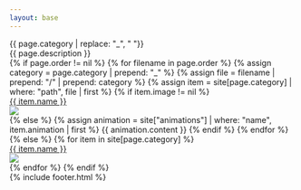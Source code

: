 ```yaml
---
layout: base
---
```

<div class="max-w-screen text-white font-[Instrument_Serif]">
    <div class="w-2/3 mx-auto mb-20">
        <div class="lg:text-[96px] md:text-[96px] text-[50px] flex justify-center items-center fit-title-with-banner min-h-[145px] italic">
            {{ page.category | replace: "_", " "}}
        </div>
        <div class="md:text-[36px] text-[22px] md:leading-10 leading-5 font-[Instrument_Serif] my-10 text-center">
            {{ page.description }}
        </div>
    </div>
    <div class="grid md:grid-cols-2 grid-cols-1 gap-5 lazyload md:px-20 px-5">
    {% if page.order != nil %}
        {% for filename in page.order %}
            {% assign category = page.category | prepend: "_" %}
            {% assign file = filename | prepend: "/" | prepend: category %}
            {% assign item = site[page.category] | where: "path", file | first %}
            {% if item.image != nil %}
                <div class="col-span-1 rounded-3xl overflow-hidden relative hover:cursor-pointer">
                    <a href="{{ site.baseurl }}{{ item.url }}">
                        <div class="bg-black transition-opacity ease-in-out duration-300 opacity-0 hover:opacity-85 absolute w-full h-full">
                            <div class="text-[40px] w-full h-full flex justify-center items-center">
                                {{ item.name }} 
                            </div>
                        </div>
                        <img class="w-full h-full object-scale-down" src="{{site.baseurl}}/{{ item.image }}" />
                    </a>
                </div>
            {% else %}
                {% assign animation = site["animations"] | where: "name", item.animation | first %}
                {{ animation.content }}
            {% endif %}
        {% endfor %}  
    {% else %}
        {% for item in site[page.category] %}
            <div class="col-span-1 rounded-3xl overflow-hidden relative hover:cursor-pointer">
                <a href="{{site.baseurl}}{{ item.url }}">
                    <div class="bg-black transition-opacity ease-in-out duration-300 opacity-0 hover:opacity-85 absolute w-full h-full">
                        <div class="text-[40px] w-full h-full flex justify-center items-center">
                            {{ item.name }} 
                        </div>
                    </div>
                    <img class="w-full h-full object-scale-down" src="{{site.baseurl}}/{{ item.image }}" />
                </a>
            </div>
        {% endfor %}
    {% endif %}
</div>
{% include footer.html %}